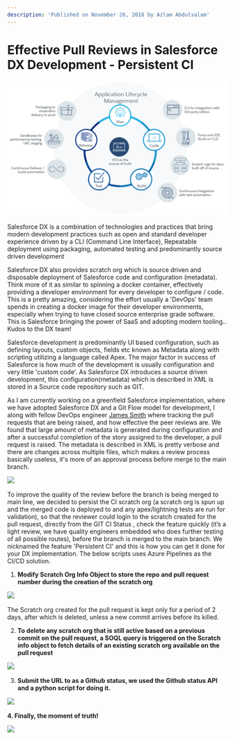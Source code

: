 ```yaml
---
description: 'Published on November 26, 2018 by Azlam Abdulsalam'
---
```


# Effective Pull Reviews in Salesforce DX Development - Persistent CI

![](../../.gitbook/assets/image%20%2817%29.png)

Salesforce DX is a combination of technologies and practices that bring modern development practices such as open and standard developer experience driven by a CLI \(Command Line Interface\), Repeatable deployment using packaging, automated testing and predominantly source driven development

 Salesforce DX also provides scratch org which is source driven and disposable deployment of Salesforce code and configuration \(metadata\). Think more of it as similar to spinning a docker container, effectively providing a developer environment for every developer to configure / code. This is a pretty amazing, considering the effort usually a 'DevOps' team spends in creating a docker image for their developer environments, especially when trying to have closed source enterprise grade software. This is Salesforce bringing the power of SaaS and adopting modern tooling.. Kudos to the DX team!

Salesforce development is predominantly UI based configuration, such as defining layouts, custom objects, fields etc known as Metadata along with scripting utilizing a language called Apex. The major factor in success of Salesforce is how much of the development is usually configuration and very little 'custom code'. As Salesforce DX introduces a source driven development, this configuration\(metadata\) which is described in XML is stored in a Source code repository such as GIT.

As I am currently working on a greenfield Salesforce implementation, where we have adopted Salesforce DX and a Git Flow model for development, I along with fellow DevOps engineer [James Smith](https://www.linkedin.com/in/jamesimsmith/) where tracking the pull requests that are being raised, and how effective the peer reviews are. We found that large amount of metadata is generated during configuration and after a successful completion of the story assigned to the developer, a pull request is raised. The metadata is described in XML is pretty verbose and there are changes across multiple files, which makes a review process basically useless, it's more of an approval process before merge to the main branch.

![](https://media-exp1.licdn.com/dms/image/C5112AQGNV3RNebdQeA/article-inline_image-shrink_1500_2232/0/1543197649209?e=1619654400&v=beta&t=G_SAYeM0StY7wY1P6n1o6I5w-2ZSINsCPW0db-7Aj8k)

To improve the quality of the review before the branch is being merged to main line, we decided to persist the CI scratch org \(a scratch org is spun up and the merged code is deployed to and any apex/lightning tests are run for validation\), so that the reviewer could login to the scratch created for the pull request, directly from the GIT CI Status , check the feature quickly \(it’s a light review, we have quality engineers embedded who does further testing of all possible routes\), before the branch is merged to the main branch. We nicknamed the feature 'Persistent CI' and this is how you can get it done for your DX implementation. The below scripts uses Azure Pipelines as the CI/CD solution.

1. **Modify Scratch Org Info Object to store the repo and pull request number during the creation of the scratch org**

![](https://media-exp1.licdn.com/dms/image/C5112AQFdUas4KuuYBA/article-inline_image-shrink_1000_1488/0/1543198062791?e=1619654400&v=beta&t=cBkQ_DTzrGLxThPgabbYDWqIqt75_fz_99nEf2y0vFQ)

The Scratch org created for the pull request is kept only for a period of 2 days, after which is deleted, unless a new commit arrives before its killed.

 2.   **To delete any scratch org that is still active based on a previous commit on the pull request, a SOQL query is triggered on the Scratch info object to fetch details of an existing scratch org available on the pull request**    

![](https://media-exp1.licdn.com/dms/image/C5112AQHlsoQV2Zju5g/article-inline_image-shrink_1000_1488/0/1543198140998?e=1619654400&v=beta&t=OpywAdf-hQGJ9mBWY-TFndkzialVZtnbBfP1L9IUZUc)

3. **Submit the URL to as a Github status, we used the Github status API and  a python script for doing it.**

![](https://media-exp1.licdn.com/dms/image/C5112AQGmAWZsQNayyg/article-inline_image-shrink_1000_1488/0/1543198292613?e=1619654400&v=beta&t=ZlIF_objsicYT3Vs3EGaE6SqZuxcH6BeVzWuvwSF5aA)

**4. Finally, the moment of truth!**

![](https://media-exp1.licdn.com/dms/image/C5112AQGQk7riaodMRQ/article-inline_image-shrink_1000_1488/0/1543197948606?e=1619654400&v=beta&t=tugkp4DeZP-wLZZkEP6uEv7hPXFwgXoPFyKoTWhGGgM)

